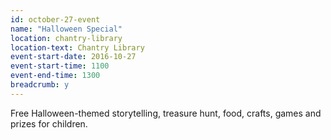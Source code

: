 ```yaml
---
id: october-27-event
name: "Halloween Special"
location: chantry-library
location-text: Chantry Library
event-start-date: 2016-10-27
event-start-time: 1100
event-end-time: 1300
breadcrumb: y
---
```

Free Halloween-themed storytelling, treasure hunt, food, crafts, games and prizes for children.
